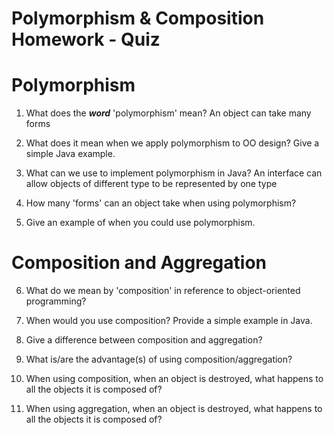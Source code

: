 # Polymorphism & Composition Homework - Quiz

# Polymorphism

1. What does the ___word___ 'polymorphism' mean?
An object can take many forms
2. What does it mean when we apply polymorphism to OO design? Give a simple Java example.

3. What can we use to implement polymorphism in Java?
An interface can allow objects of different type to be represented by one type
4. How many 'forms' can an object take when using polymorphism?

5. Give an example of when you could use polymorphism.



# Composition and Aggregation

6. What do we mean by 'composition' in reference to object-oriented programming?

7. When would you use composition? Provide a simple example in Java.

8. Give a difference between composition and aggregation?

9. What is/are the advantage(s) of using composition/aggregation?

10. When using composition, when an object is destroyed, what happens to all the objects it is composed of?

11. When using aggregation, when an object is destroyed, what happens to all the objects it is composed of?